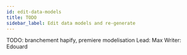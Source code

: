 ```yaml
---
id: edit-data-models
title: TODO
sidebar_label: Edit data models and re-generate
---
```


TODO: branchement hapify, premiere modelisation
Lead: Max
Writer: Edouard
